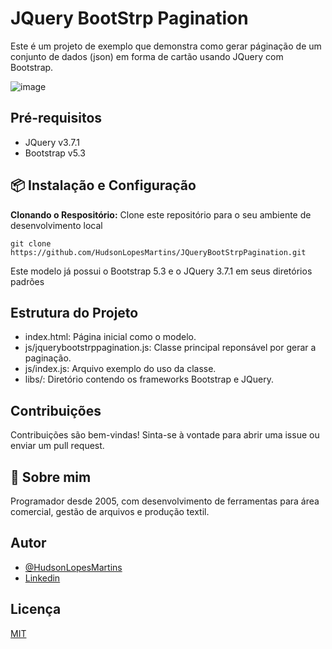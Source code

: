 # JQuery BootStrp Pagination
Este é um projeto de exemplo que demonstra como gerar páginação de um conjunto de dados (json) em forma de cartão usando JQuery com Bootstrap.

![image](https://github.com/HudsonLopesMartins/JQueryBootStrpPagination/assets/28989653/9c0d33db-906f-4eb2-abcc-9bcd62b0bb74)

## Pré-requisitos
- JQuery v3.7.1
- Bootstrap v5.3

## 📦 Instalação e Configuração
**Clonando o Respositório:** Clone este repositório para o seu ambiente de desenvolvimento local
```
git clone https://github.com/HudsonLopesMartins/JQueryBootStrpPagination.git
```
Este modelo já possui o Bootstrap 5.3 e o JQuery 3.7.1 em seus diretórios padrões

## Estrutura do Projeto
- index.html: Página inicial como o modelo.
- js/jquerybootstrppagination.js: Classe principal reponsável por gerar a paginação.
- js/index.js: Arquivo exemplo do uso da classe.
- libs/: Diretório contendo os frameworks Bootstrap e JQuery.

## Contribuições
Contribuições são bem-vindas! Sinta-se à vontade para abrir uma issue ou enviar um pull request.

## 🚀 Sobre mim
Programador desde 2005, com desenvolvimento de ferramentas para área comercial, gestão de arquivos e produção textil.

## Autor
- [@HudsonLopesMartins](https://github.com/HudsonLopesMartins)
- [Linkedin](https://www.linkedin.com/in/hudson-lopes-martins-25123119/)

## Licença
[MIT](https://choosealicense.com/licenses/mit/)
